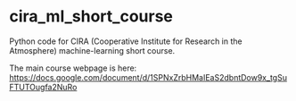 # cira_ml_short_course

Python code for CIRA (Cooperative Institute for Research in the Atmosphere) machine-learning short course.

The main course webpage is here: https://docs.google.com/document/d/1SPNxZrbHMaIEaS2dbntDow9x_tgSuFTUTOugfa2NuRo
